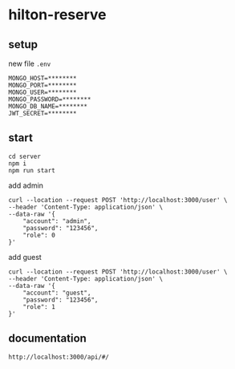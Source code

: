 # hilton-reserve

## setup
new file ``.env``
```
MONGO_HOST=********
MONGO_PORT=********
MONGO_USER=********
MONGO_PASSWORD=********
MONGO_DB_NAME=********
JWT_SECRET=********
```

## start
``` shell
cd server
npm i
npm run start
```
add admin
``` shell
curl --location --request POST 'http://localhost:3000/user' \
--header 'Content-Type: application/json' \
--data-raw '{
    "account": "admin",
    "password": "123456",
    "role": 0
}'
```
add guest
``` shell
curl --location --request POST 'http://localhost:3000/user' \
--header 'Content-Type: application/json' \
--data-raw '{
    "account": "guest",
    "password": "123456",
    "role": 1
}'
```

## documentation
``http://localhost:3000/api/#/``
